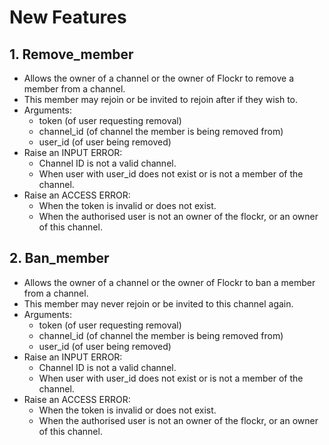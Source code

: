 # New Features
## 1. Remove_member
- Allows the owner of a channel or the owner of Flockr to remove a member from a channel.
- This member may rejoin or be invited to rejoin after if they wish to.
- Arguments: 
    - token (of user requesting removal)
    - channel_id (of channel the member is being removed from)
    - user_id (of user being removed)
- Raise an INPUT ERROR:
    - Channel ID is not a valid channel.
    - When user with user_id does not exist or is not a member of the channel.
- Raise an ACCESS ERROR:
    - When the token is invalid or does not exist.
    - When the authorised user is not an owner of the flockr, or an owner of this channel.

## 2. Ban_member
- Allows the owner of a channel or the owner of Flockr to ban a member from a channel.
- This member may never rejoin or be invited to this channel again.
- Arguments: 
    - token (of user requesting removal)
    - channel_id (of channel the member is being removed from)
    - user_id (of user being removed)
- Raise an INPUT ERROR:
    - Channel ID is not a valid channel.
    - When user with user_id does not exist or is not a member of the channel.
- Raise an ACCESS ERROR:
    - When the token is invalid or does not exist.
    - When the authorised user is not an owner of the flockr, or an owner of this channel.